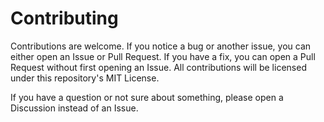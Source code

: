 # Contributing

Contributions are welcome. If you notice a bug or another issue, you can either open an Issue or Pull Request. If you have a fix, you can open a Pull Request without first opening an Issue. All contributions will be licensed under this repository's MIT License.

If you have a question or not sure about something, please open a Discussion instead of an Issue.

